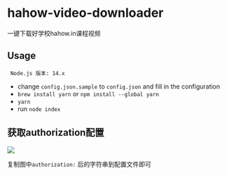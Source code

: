 # hahow-video-downloader

一键下载好学校hahow.in课程视频

## Usage

` Node.js 版本: 14.x`

* change `config.json.sample` to `config.json` and fill in the configuration
* `brew install yarn` or `npm install --global yarn`
* `yarn`
* run `node index`

## 获取authorization配置

![](https://ptpimg.me/xwdh4r.png)

复制图中`authorization:` 后的字符串到配置文件即可